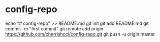 # config-repo

echo "# config-repo" >> README.md
git init
git add README.md
git commit -m "first commit"
git remote add origin https://github.com/cherrishccl/config-repo.git
git push -u origin master
